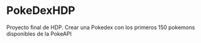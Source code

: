 # PokeDexHDP
Proyecto final de HDP. Crear una Pokedex con los primeros 150 pokemons disponibles de la PokeAPI
